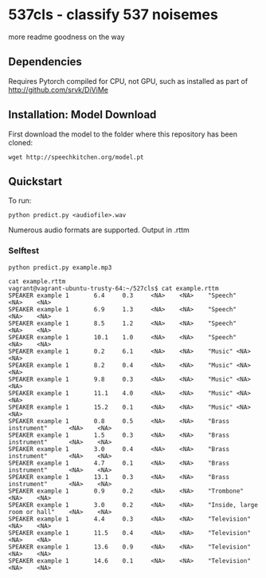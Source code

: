 # 537cls - classify 537 noisemes

more readme goodness on the way

## Dependencies
Requires Pytorch compiled for CPU, not GPU, such as installed as part of http://github.com/srvk/DiViMe

## Installation: Model Download
First download the model to the folder where this repository has been cloned:
```
wget http://speechkitchen.org/model.pt
```

## Quickstart
To run:
```
python predict.py <audiofile>.wav
```

Numerous audio formats are supported. Output in <audiofile>.rttm
### Selftest
  ```
  python predict.py example.mp3
  
  cat example.rttm
  vagrant@vagrant-ubuntu-trusty-64:~/527cls$ cat example.rttm 
SPEAKER example 1       6.4     0.3     <NA>    <NA>    "Speech"        <NA>    <NA>
SPEAKER example 1       6.9     1.3     <NA>    <NA>    "Speech"        <NA>    <NA>
SPEAKER example 1       8.5     1.2     <NA>    <NA>    "Speech"        <NA>    <NA>
SPEAKER example 1       10.1    1.0     <NA>    <NA>    "Speech"        <NA>    <NA>
SPEAKER example 1       0.2     6.1     <NA>    <NA>    "Music" <NA>    <NA>
SPEAKER example 1       8.2     0.4     <NA>    <NA>    "Music" <NA>    <NA>
SPEAKER example 1       9.8     0.3     <NA>    <NA>    "Music" <NA>    <NA>
SPEAKER example 1       11.1    4.0     <NA>    <NA>    "Music" <NA>    <NA>
SPEAKER example 1       15.2    0.1     <NA>    <NA>    "Music" <NA>    <NA>
SPEAKER example 1       0.8     0.5     <NA>    <NA>    "Brass instrument"      <NA>    <NA>
SPEAKER example 1       1.5     0.3     <NA>    <NA>    "Brass instrument"      <NA>    <NA>
SPEAKER example 1       3.0     0.4     <NA>    <NA>    "Brass instrument"      <NA>    <NA>
SPEAKER example 1       4.7     0.1     <NA>    <NA>    "Brass instrument"      <NA>    <NA>
SPEAKER example 1       13.1    0.3     <NA>    <NA>    "Brass instrument"      <NA>    <NA>
SPEAKER example 1       0.9     0.2     <NA>    <NA>    "Trombone"      <NA>    <NA>
SPEAKER example 1       3.0     0.2     <NA>    <NA>    "Inside, large room or hall"    <NA>    <NA>
SPEAKER example 1       4.4     0.3     <NA>    <NA>    "Television"    <NA>    <NA>
SPEAKER example 1       11.5    0.4     <NA>    <NA>    "Television"    <NA>    <NA>
SPEAKER example 1       13.6    0.9     <NA>    <NA>    "Television"    <NA>    <NA>
SPEAKER example 1       14.6    0.1     <NA>    <NA>    "Television"    <NA>    <NA>
  ```
